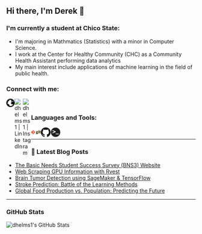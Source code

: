 ## Hi there, I'm Derek 👋 

### I'm currently a student at Chico State:

- I'm majoring in Mathmatics (Statistics) with a minor in Computer Science.
- I work at the Center for Healthy Community (CHC) as a Community Health Assistant performing data analytics
- My main interest include applications of machine learning in the field of public health.


### Connect with me:

[<img align="left" alt="codeSTACKr.com" width="22px" src="https://raw.githubusercontent.com/iconic/open-iconic/master/svg/globe.svg" />][website]
[<img align="left" alt="dhelms1 | LinkedIn" width="22px" src="https://cdn.jsdelivr.net/npm/simple-icons@v3/icons/linkedin.svg" />][linkedin]
[<img align="left" alt="dhelms1 | Instagram" width="22px" src="https://cdn.jsdelivr.net/npm/simple-icons@v3/icons/instagram.svg" />][instagram]

<br />

### Languages and Tools:
<img align="left" alt="Git" width="26px" src="https://raw.githubusercontent.com/github/explore/80688e429a7d4ef2fca1e82350fe8e3517d3494d/topics/git/git.png" />
<img align="left" alt="GitHub" width="26px" src="https://raw.githubusercontent.com/github/explore/78df643247d429f6cc873026c0622819ad797942/topics/github/github.png" />
<img align="left" alt="Terminal" width="26px" src="https://raw.githubusercontent.com/github/explore/80688e429a7d4ef2fca1e82350fe8e3517d3494d/topics/terminal/terminal.png" />

<br />

---

### 📕 Latest Blog Posts

<!-- BLOG-POST-LIST:START -->
- [The Basic Needs Student Success Survey (BNS3) Website](https://derekhelms.netlify.app/p/bns3website/)
- [Web Scraping GPU Information with Rvest](https://derekhelms.netlify.app/p/gpuscraping/)
- [Brain Tumor Detection using SageMaker & TensorFlow](https://derekhelms.netlify.app/p/braintumor/)
- [Stroke Prediction: Battle of the Learning Methods](https://derekhelms.netlify.app/p/strokeprediction/)
- [Global Food Production vs. Population: Predicting the Future](https://derekhelms.netlify.app/p/prodvspop/)
<!-- BLOG-POST-LIST:END -->

---


### GitHub Stats

<img align="left" alt="dhelms1's GitHub Stats" src="https://github-readme-stats.vercel.app/api?username=dhelms1&show_icons=true&hide_border=true&count_private=true" />


[website]: https://derekhelms.netlify.app/
[instagram]: https://www.instagram.com/delmsh/
[linkedin]: www.linkedin.com/in/derek-helms